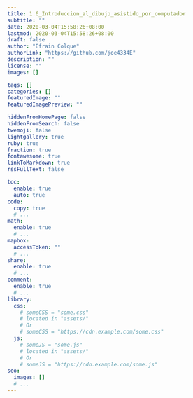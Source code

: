 ```yaml
---
title: 1.6_Introduccion_al_dibujo_asistido_por_computador
subtitle: ""
date: 2020-03-04T15:58:26+08:00
lastmod: 2020-03-04T15:58:26+08:00
draft: false
author: "Efrain Colque"
authorLink: "https://github.com/joe4334E"
description: ""
license: ""
images: []

tags: []
categories: []
featuredImage: ""
featuredImagePreview: ""

hiddenFromHomePage: false
hiddenFromSearch: false
twemoji: false
lightgallery: true
ruby: true
fraction: true
fontawesome: true
linkToMarkdown: true
rssFullText: false

toc:
  enable: true
  auto: true
code:
  copy: true
  # ...
math:
  enable: true
  # ...
mapbox:
  accessToken: ""
  # ...
share:
  enable: true
  # ...
comment:
  enable: true
  # ...
library:
  css:
    # someCSS = "some.css"
    # located in "assets/"
    # Or
    # someCSS = "https://cdn.example.com/some.css"
  js:
    # someJS = "some.js"
    # located in "assets/"
    # Or
    # someJS = "https://cdn.example.com/some.js"
seo:
  images: []
  # ...
---
```


